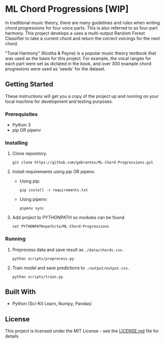 # ML Chord Progressions [WIP]

In traditional music theory, there are many guidelines and rules when writing chord progressions for four voice parts. This is also referred to as four-part harmony. This project develops a uses a multi-output Random Forest Classifier to take a current chord and return the correct voicings for the next chord.

"Tonal Harmony" (Kostka & Payne) is a popular music theory textbook that was used as the basis for this project. For example, the vocal ranges for each part were set as dictated in the book, and over 300 example chord progresions were used as 'seeds' for the dataset.

## Getting Started

These instructions will get you a copy of the project up and running on your local machine for development and testing purposes.

### Prerequisites

* Python 3
* pip OR pipenv

### Installing

1. Clone repository.

	 ```
   git clone https://github.com/gabrantes/ML-Chord-Progressions.git
   ``` 
  
2. Install requirements using pip OR pipenv.

   - Using pip:  
     ```
     pip install -r requirements.txt
     ```    
    
   - Using pipenv:  
     ```
     pipenv sync  
     ```
    
3. Add project to PYTHONPATH so modules can be found.

   ```
   set PYTHONPATH=path/to/ML-Chord-Progressions
   ```

### Running

1. Preprocess data and save result as `./data/chords.csv`.
   ```
   python scripts/preprocess.py
   ```
   
2. Train model and save predictions to `./output/output.csv`.
   ```
   python scripts/train.py
   ```

## Built With

* Python (Sci-Kit Learn, Numpy, Pandas)

## License

This project is licensed under the MIT License - see the [LICENSE.md](LICENSE) file for details

